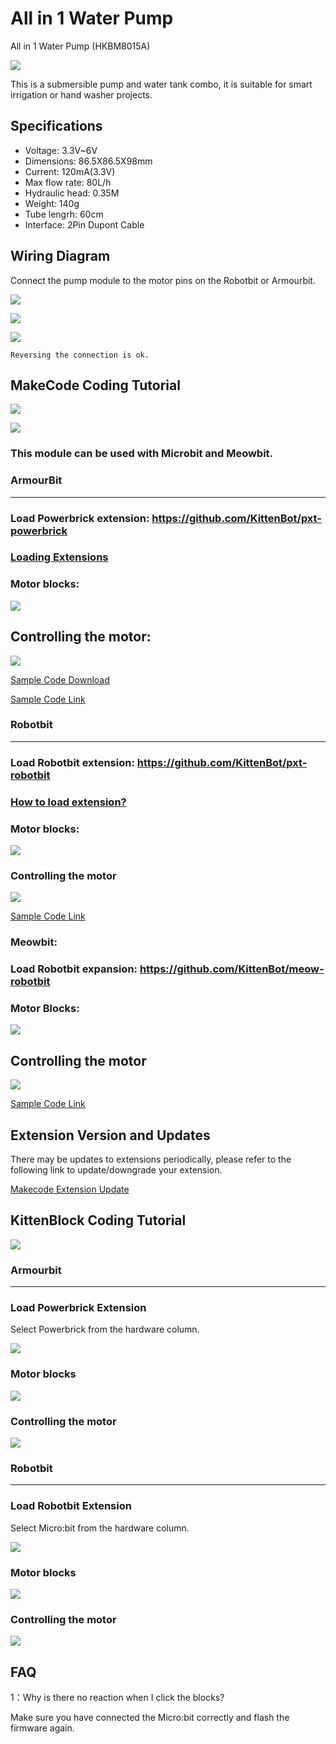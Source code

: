 # All in 1 Water Pump

All in 1 Water Pump (HKBM8015A)

![](./PWmodules/images/image--010.png)

This is a submersible pump and water tank combo, it is suitable for smart irrigation or hand washer projects.

## Specifications

- Voltage: 3.3V~6V
- Dimensions: 86.5X86.5X98mm
- Current: 120mA(3.3V)
- Max flow rate: 80L/h
- Hydraulic head: 0.35M
- Weight: 140g
- Tube lengrh: 60cm
- Interface: 2Pin Dupont Cable

## Wiring Diagram

Connect the pump module to the motor pins on the Robotbit or Armourbit.

![](./images/fan1.jpg)

![](../motors/images/2kmotorConRB1.jpg)

![](./images/fan_wire1.png)

    Reversing the connection is ok.

## MakeCode Coding Tutorial

![](./PWmodules/images/mcbanner.png)

![](../meowbit/images/acbanner.png)

### This module can be used with Microbit and Meowbit.

### ArmourBit

---

### Load Powerbrick extension: https://github.com/KittenBot/pxt-powerbrick

### [Loading Extensions](../Makecode/powerBrickMC)

### Motor blocks:

![](../motors/images/motorblocks.png)

## Controlling the motor:

![](../motors/images/motor.png)

[Sample Code Download](https://bit.ly/PowerbrickM11_01Hex)

[Sample Code Link](https://makecode.microbit.org/_RYHivyayYL4q)

### Robotbit

---

### Load Robotbit extension: https://github.com/KittenBot/pxt-robotbit

### [How to load extension?](../Makecode/powerBrickMC)

### Motor blocks:

![](../motors/images/2kmotorblocks_rb.png)

### Controlling the motor

![](../motors/images/2kmotorcode_rb.png)

[Sample Code Link](https://makecode.microbit.org/_33HMywgx9H97q)

### Meowbit:

### Load Robotbit expansion: https://github.com/KittenBot/meow-robotbit

### Motor Blocks:

![](../motors/images/motorblocks.png)

## Controlling the motor

![](../motors/images/2kmotorcode_meow.png)

[Sample Code Link](https://makecode.com/_2z0C8v6XAC5y)

## Extension Version and Updates

There may be updates to extensions periodically, please refer to the following link to update/downgrade your extension.

[Makecode Extension Update](../Makecode/makecode_extensionUpdate)


## KittenBlock Coding Tutorial

![](../motors/images/kbbanner.png)


### Armourbit

---

### Load Powerbrick Extension

Select Powerbrick from the hardware column.

![](../motors/kbimages/addextension.png)

### Motor blocks

![](../motors/kbimages/kbmotorblocks.png)

### Controlling the motor

![](../motors/kbimages/kbmotor.png)

### Robotbit

---

### Load Robotbit Extension

Select Micro:bit from the hardware column.

![](../motors/images/addRB.png)

### Motor blocks

![](../motors/images/rbmotorblocks.png)

### Controlling the motor

![](../motors/images/rbmotorcode.png)

## FAQ

1：Why is there no reaction when I click the blocks?

Make sure you have connected the Micro:bit correctly and flash the firmware again.

